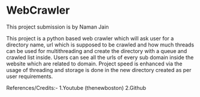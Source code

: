 # WebCrawler
This project submission is by Naman Jain

This project is a python based web crawler which will ask user for a directory name, url which is
supposed to be crawled and how much threads can be used for multithreading and create the directory with a queue and
crawled list inside.
Users can see all the urls of every sub domain inside the website which are related to domain.
Project speed is enhanced via the usage of threading and storage is done in the new directory created as per
user requirements.

References/Credits:-
1.Youtube (thenewboston)
2.Github
